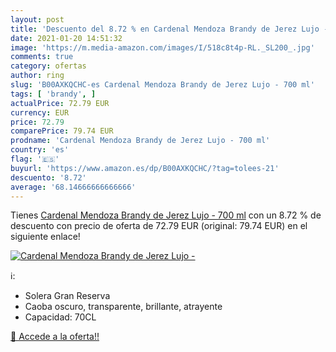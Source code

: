 ```yaml
---
layout: post
title: 'Descuento del 8.72 % en Cardenal Mendoza Brandy de Jerez Lujo - '
date: 2021-01-20 14:51:32
image: 'https://m.media-amazon.com/images/I/518c8t4p-RL._SL200_.jpg'
comments: true
category: ofertas
author: ring
slug: 'B00AXKQCHC-es Cardenal Mendoza Brandy de Jerez Lujo - 700 ml'
tags: [ 'brandy', ]
actualPrice: 72.79 EUR
currency: EUR
price: 72.79
comparePrice: 79.74 EUR
prodname: 'Cardenal Mendoza Brandy de Jerez Lujo - 700 ml'
country: 'es'
flag: '🇪🇸'
buyurl: 'https://www.amazon.es/dp/B00AXKQCHC/?tag=tolees-21'
descuento: '8.72'
average: '68.14666666666666'
---
```


Tienes [Cardenal Mendoza Brandy de Jerez Lujo - 700 ml](https://www.amazon.es/dp/B00AXKQCHC/?tag=tolees-21) con un 8.72 % de descuento con precio de oferta de 72.79 EUR (original: 79.74 EUR) en el siguiente enlace!

[![Cardenal Mendoza Brandy de Jerez Lujo - ](https://m.media-amazon.com/images/I/518c8t4p-RL._SL200_.jpg)](https://www.amazon.es/dp/B00AXKQCHC/?tag=tolees-21)

ℹ️:

- Solera Gran Reserva
- Caoba oscuro, transparente, brillante, atrayente
- Capacidad: 70CL

[🛒 Accede a la oferta!!](https://www.amazon.es/dp/B00AXKQCHC/?tag=tolees-21)
